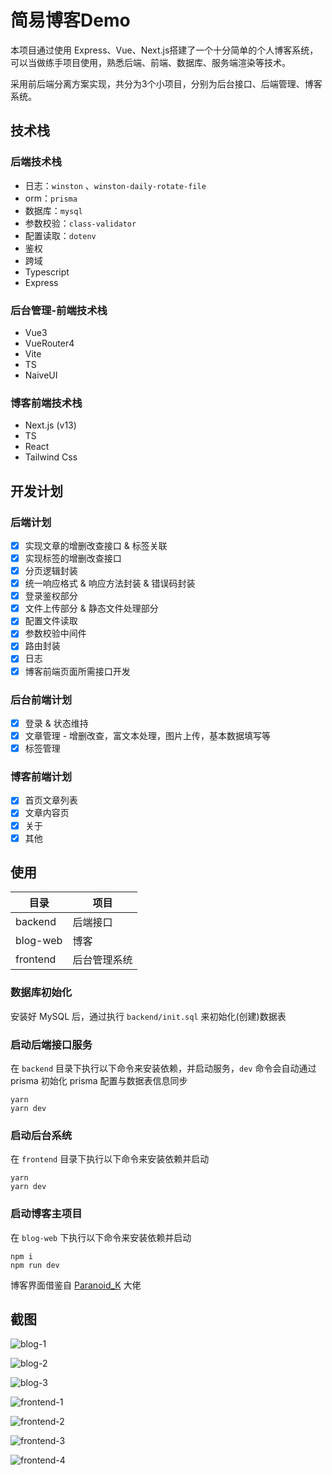 # 简易博客Demo
本项目通过使用 Express、Vue、Next.js搭建了一个十分简单的个人博客系统，可以当做练手项目使用，熟悉后端、前端、数据库、服务端渲染等技术。

采用前后端分离方案实现，共分为3个小项目，分别为后台接口、后端管理、博客系统。

## 技术栈

### 后端技术栈

- 日志：`winston` 、`winston-daily-rotate-file`
- orm：`prisma`
- 数据库：`mysql`
- 参数校验：`class-validator`
- 配置读取：`dotenv`
- 鉴权
- 跨域
- Typescript
- Express

### 后台管理-前端技术栈
- Vue3
- VueRouter4
- Vite
- TS
- NaiveUI

### 博客前端技术栈
- Next.js (v13)
- TS
- React
- Tailwind Css

## 开发计划

### 后端计划
- [x] 实现文章的增删改查接口 & 标签关联
- [x] 实现标签的增删改查接口
- [x] 分页逻辑封装
- [x] 统一响应格式 & 响应方法封装 & 错误码封装
- [x] 登录鉴权部分
- [x] 文件上传部分 & 静态文件处理部分
- [x] 配置文件读取
- [x] 参数校验中间件
- [x] 路由封装
- [x] 日志
- [x] 博客前端页面所需接口开发

### 后台前端计划
- [x] 登录 & 状态维持
- [x] 文章管理 - 增删改查，富文本处理，图片上传，基本数据填写等
- [x] 标签管理

### 博客前端计划
- [x] 首页文章列表
- [x] 文章内容页
- [x] 关于
- [x] 其他

## 使用
| 目录 | 项目 |
| - | - |
| backend | 后端接口 |
| blog-web | 博客 |
| frontend | 后台管理系统 |

### 数据库初始化
安装好 MySQL 后，通过执行 `backend/init.sql` 来初始化(创建)数据表

### 启动后端接口服务
在 `backend` 目录下执行以下命令来安装依赖，并启动服务，`dev` 命令会自动通过 prisma 初始化 prisma 配置与数据表信息同步
```shell
yarn 
yarn dev
```

### 启动后台系统
在 `frontend` 目录下执行以下命令来安装依赖并启动
```shell
yarn
yarn dev
```

### 启动博客主项目
在 `blog-web` 下执行以下命令来安装依赖并启动
```shell
npm i
npm run dev
```

博客界面借鉴自 [Paranoid_K](https://github.com/pengtikui) 大佬

## 截图
![blog-1](https://raw.githubusercontent.com/iamzhiyudong/express-blog/main/pic/blog-1.png)

![blog-2](https://raw.githubusercontent.com/iamzhiyudong/express-blog/main/pic/blog-2.png)

![blog-3](https://raw.githubusercontent.com/iamzhiyudong/express-blog/main/pic/blog-3.png)

![frontend-1](https://raw.githubusercontent.com/iamzhiyudong/express-blog/main/pic/frontend-1.png)

![frontend-2](https://raw.githubusercontent.com/iamzhiyudong/express-blog/main/pic/frontend-2.png)

![frontend-3](https://raw.githubusercontent.com/iamzhiyudong/express-blog/main/pic/frontend-3.png)

![frontend-4](https://raw.githubusercontent.com/iamzhiyudong/express-blog/main/pic/frontend-4.png)
